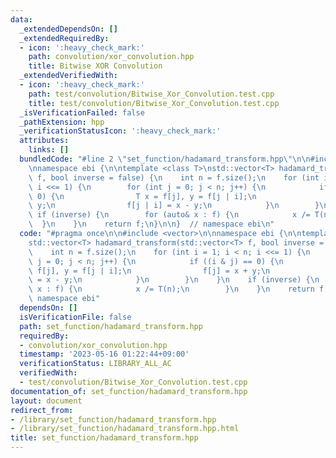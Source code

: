 ```yaml
---
data:
  _extendedDependsOn: []
  _extendedRequiredBy:
  - icon: ':heavy_check_mark:'
    path: convolution/xor_convolution.hpp
    title: Bitwise XOR Convolution
  _extendedVerifiedWith:
  - icon: ':heavy_check_mark:'
    path: test/convolution/Bitwise_Xor_Convolution.test.cpp
    title: test/convolution/Bitwise_Xor_Convolution.test.cpp
  _isVerificationFailed: false
  _pathExtension: hpp
  _verificationStatusIcon: ':heavy_check_mark:'
  attributes:
    links: []
  bundledCode: "#line 2 \"set_function/hadamard_transform.hpp\"\n\n#include <vector>\n\
    \nnamespace ebi {\n\ntemplate <class T>\nstd::vector<T> hadamard_transform(std::vector<T>\
    \ f, bool inverse = false) {\n    int n = f.size();\n    for (int i = 1; i < n;\
    \ i <<= 1) {\n        for (int j = 0; j < n; j++) {\n            if ((i & j) ==\
    \ 0) {\n                T x = f[j], y = f[j | i];\n                f[j] = x +\
    \ y;\n                f[j | i] = x - y;\n            }\n        }\n    }\n   \
    \ if (inverse) {\n        for (auto& x : f) {\n            x /= T(n);\n      \
    \  }\n    }\n    return f;\n}\n\n}  // namespace ebi\n"
  code: "#pragma once\n\n#include <vector>\n\nnamespace ebi {\n\ntemplate <class T>\n\
    std::vector<T> hadamard_transform(std::vector<T> f, bool inverse = false) {\n\
    \    int n = f.size();\n    for (int i = 1; i < n; i <<= 1) {\n        for (int\
    \ j = 0; j < n; j++) {\n            if ((i & j) == 0) {\n                T x =\
    \ f[j], y = f[j | i];\n                f[j] = x + y;\n                f[j | i]\
    \ = x - y;\n            }\n        }\n    }\n    if (inverse) {\n        for (auto&\
    \ x : f) {\n            x /= T(n);\n        }\n    }\n    return f;\n}\n\n}  //\
    \ namespace ebi"
  dependsOn: []
  isVerificationFile: false
  path: set_function/hadamard_transform.hpp
  requiredBy:
  - convolution/xor_convolution.hpp
  timestamp: '2023-05-16 01:22:44+09:00'
  verificationStatus: LIBRARY_ALL_AC
  verifiedWith:
  - test/convolution/Bitwise_Xor_Convolution.test.cpp
documentation_of: set_function/hadamard_transform.hpp
layout: document
redirect_from:
- /library/set_function/hadamard_transform.hpp
- /library/set_function/hadamard_transform.hpp.html
title: set_function/hadamard_transform.hpp
---
```

